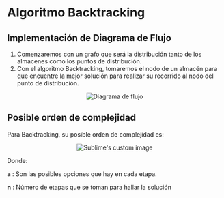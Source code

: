 # Algoritmo Backtracking

## Implementación de Diagrama de Flujo

1. Comenzaremos con un grafo que será la distribución tanto de los almacenes como los puntos de distribución.
2. Con el algoritmo Backtracking, tomaremos el nodo de un almacén para que encuentre la mejor solución para realizar su recorrido al nodo del punto de distribución.


<p align="center">
  <img src="https://github.com/gianellacoronel2/ihc-front/blob/master/Imagen-OrdenComplejidad/Diagrama_Flujo_1.png" alt="Diagrama de flujo"/>
</p>


## Posible orden de complejidad

Para Backtracking, su posible orden de complejidad es:
<p align="center">
  <img src="https://github.com/gianellacoronel2/ihc-front/blob/master/Imagen-OrdenComplejidad/OrdenComplejidad.png" alt="Sublime's custom image"/>
</p>

Donde:

**a** : Son las posibles opciones que hay en cada etapa.

**n** : Número de etapas que se toman para hallar la solución
